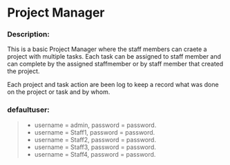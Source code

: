 # Project Manager

### Description:

This is a basic Project Manager where the staff members can craete a project with multiple tasks.
Each task can be assigned to staff member and can complete by the assigned staffmember or by staff member that created the project.

Each project and task action are been log to keep a record what was done on the project or task and by whom.

### defaultuser:
> * username = admin, password = password.
> * username = Staff1, password = password.
> * username = Staff2, password = password.
> * username = Staff3, password = password.
> * username = Staff4, password = password.
